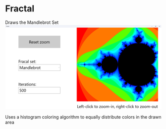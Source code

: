 Fractal
=======

Draws the Mandlebrot Set
![Fractal](images/fractal.png)

Uses a histogram coloring algorithm to equally distribute colors in the drawn area
